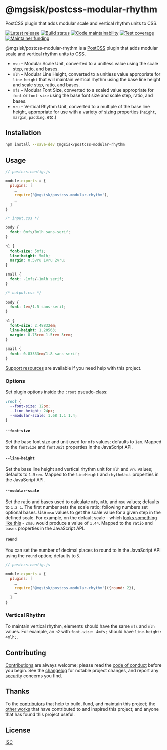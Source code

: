 # @mgsisk/postcss-modular-rhythm

PostCSS plugin that adds modular scale and vertical rhythm units to CSS.

[![Latest release][badge-release]][url-release]
[![Build status][badge-build]][url-build]
[![Code maintainability][badge-maintainability]][url-maintainability]
[![Test coverage][badge-coverage]][url-coverage]
[![Maintainer funding][badge-funding]][url-funding]

@mgsisk/postcss-modular-rhythm is a [PostCSS][] plugin that adds modular scale
and vertical rhythm units to CSS.

- `msu` – Modular Scale Unit, converted to a unitless value using the scale
  step, ratio, and bases.
- `mlh` – Modular Line Height, converted to a unitless value appropriate for
  `line-height` that will maintain vertical rhythm using the base line height
  and scale step, ratio, and bases.
- `mfs` – Modular Font Size, converted to a scaled value appropriate for `font`
  or `font-size` using the base font size and scale step, ratio, and bases.
- `vru` – Vertical Rhythm Unit, converted to a multiple of the base line height,
  appropriate for use with a variety of sizing properties (`height`, `margin`,
  `padding`, etc.)

## Installation

```sh
npm install --save-dev @mgsisk/postcss-modular-rhythm
```

## Usage

```js
// postcss.config.js

module.exports = {
  plugins: [
    …
    require('@mgsisk/postcss-modular-rhythm'),
    …
  ]
}
```

```css
/* input.css */

body {
  font: 0mfs/0mlh sans-serif;
}
 
h1 {
  font-size: 5mfs;
  line-height: 5mlh;
  margin: 0.5vru 1vru 2vru;
}
 
small {
  font: -1mfs/-1mlh serif;
}
```

```css
/* output.css */

body {
  font: 1em/1.5 sans-serif;
}
 
h1 {
  font-size: 2.48832em;
  line-height: 1.20563;
  margin: 0.75rem 1.5rem 3rem;
}
 
small {
  font: 0.83333em/1.8 sans-serif;
}
```

[Support resources][] are available if you need help with this project.

### Options

Set plugin options inside the `:root` pseudo-class:

```css
:root {
  --font-size: 12px;
  --line-height: 24px;
  --modular-scale: 1.68 1.1 1.4;
}
```

#### `--font-size`

Set the base font size and unit used for `mfs` values; defaults to `1em`. Mapped
to the `fontSize` and `fontUnit` properties in the JavaScript API.

#### `--line-height`

Set the base line height and vertical rhythm unit for `mlh` and `vru` values;
defaults to `1.5rem`. Mapped to the `lineHeight` and `rhythmUnit` properties in
the JavaScript API.

#### `--modular-scale`

Set the ratio and bases used to calculate `mfs`, `mlh`, and `msu` values;
defaults to `1.2 1`. The first number sets the scale ratio; following numbers
set optional bases. Use `msu` values to get the scale value for a given step in
the defined scale. For example, on the default scale - which [looks something
like this][] - `2msu` would produce a value of `1.44`. Mapped to the `ratio` and
`bases` properties in the JavaScript API.

#### `round`

You can set the number of decimal places to round to in the JavaScript API using
the `round` option; defaults to `5`.

```js
// postcss.config.js

module.exports = {
  plugins: [
    …
    require('@mgsisk/postcss-modular-rhythm')({round: 2}),
    …
  ]
}
```

### Vertical Rhythm

To maintain vertical rhythm, elements should have the same `mfs` and `mlh`
values. For example, an `h2` with `font-size: 4mfs;` should have `line-height:
4mlh;`.

## Contributing

[Contributions][] are always welcome; please read the [code of conduct][]
before you begin. See the [changelog][] for notable project changes, and report
any [security][] concerns you find.

## Thanks

To the [contributors][] that help to build, fund, and maintain this project;
the [other works][] that have contributed to and inspired this project; and
anyone that has found this project useful.

## License

[ISC][]

[badge-build]: https://img.shields.io/travis/com/mgsisk/postcss-modular-rhythm?link=https://travis-ci.com/mgsisk/postcss-modular-rhythm
[badge-coverage]: https://img.shields.io/codeclimate/coverage/mgsisk/postcss-modular-rhythm?link=https://codeclimate.com/github/mgsisk/postcss-modular-rhythm
[badge-funding]: https://img.shields.io/liberapay/receives/mgsisk?link=https://github.com/mgsisk/postcss-modular-rhythm/blob/master/docs/CONTRIBUTING.md%23funding
[badge-maintainability]: https://img.shields.io/codeclimate/maintainability/mgsisk/postcss-modular-rhythm?link=https://codeclimate.com/github/mgsisk/postcss-modular-rhythm
[badge-release]: https://img.shields.io/github/v/tag/mgsisk/postcss-modular-rhythm?sort=semver&link=https://github.com/mgsisk/postcss-modular-rhythm/releases
[changelog]: https://github.com/mgsisk/postcss-modular-rhythm/blob/master/docs/CHANGELOG.md
[code of conduct]: https://github.com/mgsisk/postcss-modular-rhythm/blob/master/docs/CODE_OF_CONDUCT.md
[contributions]: https://github.com/mgsisk/postcss-modular-rhythm/blob/master/docs/CONTRIBUTING.md
[contributors]: https://github.com/mgsisk/postcss-modular-rhythm/blob/master/docs/AUTHORS.md
[isc]: https://github.com/mgsisk/postcss-modular-rhythm/blob/master/LICENSE.md
[looks something like this]: https://www.modularscale.com/?1&em&1.2
[other works]: https://github.com/mgsisk/postcss-modular-rhythm/blob/master/docs/THANKS.md
[postcss]: https://postcss.org/
[security]: https://github.com/mgsisk/postcss-modular-rhythm/blob/master/docs/SECURITY.md
[support resources]: https://github.com/mgsisk/postcss-modular-rhythm/blob/master/docs/SUPPORT.md
[url-build]: https://travis-ci.com/mgsisk/postcss-modular-rhythm
[url-coverage]: https://codeclimate.com/github/mgsisk/postcss-modular-rhythm
[url-funding]: https://github.com/mgsisk/postcss-modular-rhythm/blob/master/docs/CONTRIBUTING.md#funding
[url-maintainability]: https://codeclimate.com/github/mgsisk/postcss-modular-rhythm
[url-release]: https://github.com/mgsisk/postcss-modular-rhythm/releases
